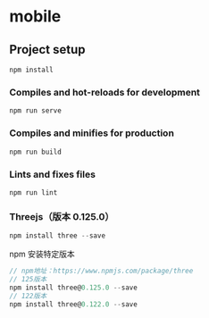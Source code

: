# mobile

## Project setup

```
npm install
```

### Compiles and hot-reloads for development

```
npm run serve
```

### Compiles and minifies for production

```
npm run build
```

### Lints and fixes files

```
npm run lint
```

### Threejs（版本 0.125.0）

```JavaScript
npm install three --save
```

npm 安装特定版本

```JavaScript
// npm地址：https://www.npmjs.com/package/three
// 125版本
npm install three@0.125.0 --save
// 122版本
npm install three@0.122.0 --save
```
